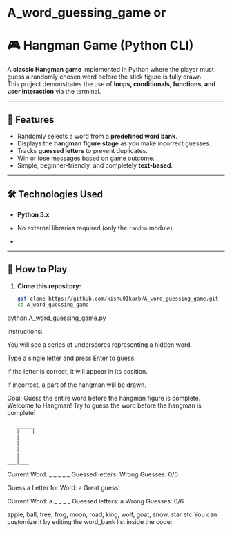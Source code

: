 # A_word_guessing_game or

# 🎮 Hangman Game (Python CLI)

A **classic Hangman game** implemented in Python where the player must guess a randomly chosen word before the stick figure is fully drawn.  
This project demonstrates the use of **loops, conditionals, functions, and user interaction** via the terminal.

---

## 🚀 Features
- Randomly selects a word from a **predefined word bank**.  
- Displays the **hangman figure stage** as you make incorrect guesses.  
- Tracks **guessed letters** to prevent duplicates.  
- Win or lose messages based on game outcome.  
- Simple, beginner-friendly, and completely **text-based**.

---

## 🛠️ Technologies Used
- **Python 3.x**
- No external libraries required (only the `random` module).

-

---

## 🎯 How to Play
1. **Clone this repository:**
   ```bash
   git clone https://github.com/kishu01karb/A_word_guessing_game.git
   cd A_word_guessing_game

python A_word_guessing_game.py

Instructions:

You will see a series of underscores representing a hidden word.

Type a single letter and press Enter to guess.

If the letter is correct, it will appear in its position.

If incorrect, a part of the hangman will be drawn.

Goal: Guess the entire word before the hangman figure is complete.
Welcome to Hangman!
Try to guess the word before the hangman is complete!

       ______
       |    |
       |
       |
       |
       |
    ___|___

Current Word: _ _ _ _ _
Guessed letters:
Wrong Guesses: 0/6

Guess a Letter for Word: a
Great guess!

Current Word: a _ _ _ _
Guessed letters: a
Wrong Guesses: 0/6

apple, ball, tree, frog, moon, road, king, wolf, goat, snow, star etc
You can customize it by editing the word_bank list inside the code:


